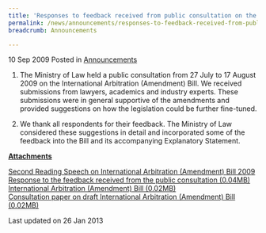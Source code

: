 ```yaml
---
title: 'Responses to feedback received from public consultation on the International Arbitration (Amendment) Bill'
permalink: /news/announcements/responses-to-feedback-received-from-public-consultation-on-the-international-arbitration-amendment/
breadcrumb: Announcements

---
```



10 Sep 2009 Posted in [Announcements](/news/announcements)

1. The Ministry of Law held a public consultation from 27 July to 17 August 2009 on the International Arbitration (Amendment) Bill. We received submissions from lawyers, academics and industry experts. These submissions were in general supportive of the amendments and provided suggestions on how the legislation could be further fine-tuned.


2. We thank all respondents for their feedback. The Ministry of Law considered these suggestions in detail and incorporated some of the feedback into the Bill and its accompanying Explanatory Statement.

**<u>Attachments</u>**

[Second Reading Speech on International Arbitration (Amendment) Bill 2009](/news/parliamentary-speeches/second-reading-speech-by-law-minister-k-shanmugam-on-the-international-arbitration-amendment-bill)  
[Response to the feedback received from the public consultation (0.04MB)](/files/news/announcements/2009/09/linkclick1e3a.pdf)  
[International Arbitration (Amendment) Bill (0.02MB)](/files/news/announcements/2009/09/linkclick83db.pdf)  
[Consultation paper on draft International Arbitration (Amendment) Bill (0.02MB)](/files/news/announcements/2009/09/linkclick967e.pdf)  


<p class="right-side-updated">Last updated on 26 Jan 2013</p>
